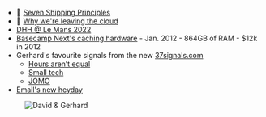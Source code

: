 - 📝 [Seven Shipping Principles](https://37signals.com/seven-shipping-principles)
- 📝 [Why we're leaving the cloud](https://world.hey.com/dhh/why-we-re-leaving-the-cloud-654b47e0)
- [DHH @ Le Mans 2022](https://twitter.com/dhhracing/status/1574142883279552626)
- [Basecamp Next's caching hardware](https://signalvnoise.com/posts/3090-basecamp-nexts-caching-hardware) - Jan. 2012 - 864GB of RAM - $12k in 2012
- Gerhard's favourite signals from the new [37signals.com](https://37signals.com)
  - [Hours aren’t equal](https://37signals.com/12)
  - [Small tech](https://37signals.com/20)
  - [JOMO](https://37signals.com/29)
- [Email's new heyday](https://www.hey.com/how-it-works/)

<figure class="richtext-figure richtext-figure--full">
  <img src="https://cdn.changelog.com/shipit/shipit-77--dhh.jpg" alt="David & Gerhard" loading="lazy">
</figure>